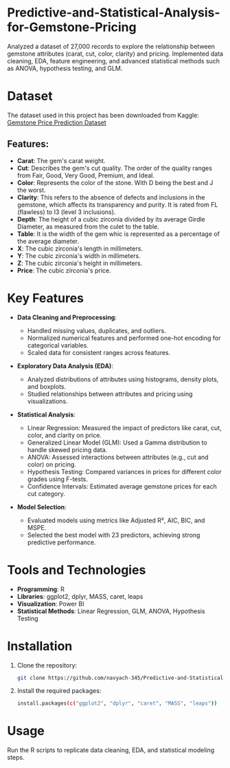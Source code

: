 # Predictive-and-Statistical-Analysis-for-Gemstone-Pricing
Analyzed a dataset of 27,000 records to explore the relationship between gemstone attributes (carat, cut, color, clarity) and pricing. Implemented data cleaning, EDA, feature engineering, and advanced statistical methods such as ANOVA, hypothesis testing, and GLM.

# Dataset
The dataset used in this project has been downloaded from Kaggle: [Gemstone Price Prediction Dataset](https://www.kaggle.com/datasets/colearninglounge/gemstone-price-prediction)

## Features: 
* **Carat**: The gem's carat weight.
* **Cut**: Describes the gem's cut quality. The order of the quality ranges from Fair, Good, Very Good, Premium, and Ideal.
* **Color**: Represents the color of the stone. With D being the best and J the worst.
* **Clarity**: This refers to the absence of defects and inclusions in the gemstone, which affects its transparency and purity. It is rated from FL (flawless) to I3 (level 3 inclusions).
* **Depth**: The height of a cubic zirconia divided by its average Girdle Diameter, as measured from the culet to the table.
* **Table**: It is the width of the gem whic is represented as a percentage of the average
diameter.
* **X**: The cubic zirconia's length in millimeters.
* **Y**: The cubic zirconia's width in millimeters.
* **Z**: The cubic zirconia's height in millimeters.
* **Price**: The cubic zirconia's price.


# Key Features
- **Data Cleaning and Preprocessing**:
  - Handled missing values, duplicates, and outliers.
  - Normalized numerical features and performed one-hot encoding for categorical variables.
  - Scaled data for consistent ranges across features.
  
- **Exploratory Data Analysis (EDA)**:
  - Analyzed distributions of attributes using histograms, density plots, and boxplots.
  - Studied relationships between attributes and pricing using visualizations.

- **Statistical Analysis**:
  - Linear Regression: Measured the impact of predictors like carat, cut, color, and clarity on price.
  - Generalized Linear Model (GLM): Used a Gamma distribution to handle skewed pricing data.
  - ANOVA: Assessed interactions between attributes (e.g., cut and color) on pricing.
  - Hypothesis Testing: Compared variances in prices for different color grades using F-tests.
  - Confidence Intervals: Estimated average gemstone prices for each cut category.

- **Model Selection**:
  - Evaluated models using metrics like Adjusted R², AIC, BIC, and MSPE.
  - Selected the best model with 23 predictors, achieving strong predictive performance.

# Tools and Technologies
- **Programming**: R
- **Libraries**: ggplot2, dplyr, MASS, caret, leaps
- **Visualization**: Power BI
- **Statistical Methods**: Linear Regression, GLM, ANOVA, Hypothesis Testing

# Installation
1. Clone the repository:
   ```bash 
   git clone https://github.com/navyach-345/Predictive-and-Statistical-Analysis-for-Gemstone-Pricing.git

2. Install the required packages:
   ```bash
   install.packages(c("ggplot2", "dplyr", "caret", "MASS", "leaps"))

# Usage
Run the R scripts to replicate data cleaning, EDA, and statistical modeling steps.
